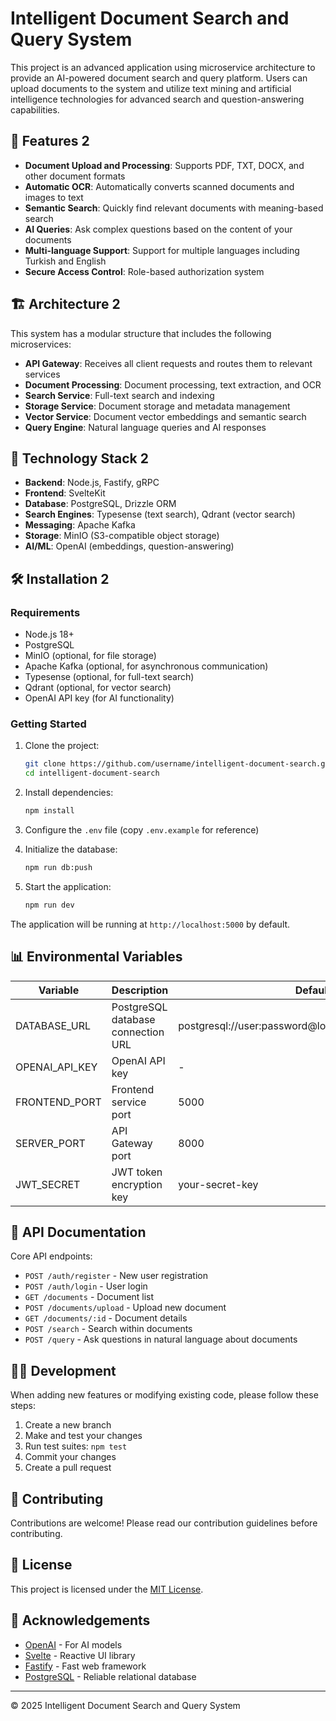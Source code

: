 # Intelligent Document Search and Query System

This project is an advanced application using microservice architecture to provide an AI-powered document search and query platform. Users can upload documents to the system and utilize text mining and artificial intelligence technologies for advanced search and question-answering capabilities.

## 🌟 Features 2

- **Document Upload and Processing**: Supports PDF, TXT, DOCX, and other document formats
- **Automatic OCR**: Automatically converts scanned documents and images to text
- **Semantic Search**: Quickly find relevant documents with meaning-based search
- **AI Queries**: Ask complex questions based on the content of your documents
- **Multi-language Support**: Support for multiple languages including Turkish and English
- **Secure Access Control**: Role-based authorization system

## 🏗️ Architecture 2

This system has a modular structure that includes the following microservices:

- **API Gateway**: Receives all client requests and routes them to relevant services
- **Document Processing**: Document processing, text extraction, and OCR
- **Search Service**: Full-text search and indexing
- **Storage Service**: Document storage and metadata management
- **Vector Service**: Document vector embeddings and semantic search
- **Query Engine**: Natural language queries and AI responses

## 🚀 Technology Stack 2

- **Backend**: Node.js, Fastify, gRPC
- **Frontend**: SvelteKit
- **Database**: PostgreSQL, Drizzle ORM
- **Search Engines**: Typesense (text search), Qdrant (vector search)
- **Messaging**: Apache Kafka
- **Storage**: MinIO (S3-compatible object storage)
- **AI/ML**: OpenAI (embeddings, question-answering)

## 🛠️ Installation 2

### Requirements

- Node.js 18+
- PostgreSQL
- MinIO (optional, for file storage)
- Apache Kafka (optional, for asynchronous communication)
- Typesense (optional, for full-text search)
- Qdrant (optional, for vector search)
- OpenAI API key (for AI functionality)

### Getting Started

1. Clone the project:
   ```bash
   git clone https://github.com/username/intelligent-document-search.git
   cd intelligent-document-search
   ```

2. Install dependencies:
   ```bash
   npm install
   ```

3. Configure the `.env` file (copy `.env.example` for reference)

4. Initialize the database:
   ```bash
   npm run db:push
   ```

5. Start the application:
   ```bash
   npm run dev
   ```

The application will be running at `http://localhost:5000` by default.

## 📊 Environmental Variables

| Variable | Description | Default |
|----------|-------------|---------|
| DATABASE_URL | PostgreSQL database connection URL | postgresql://user:password@localhost:5432/docusearch |
| OPENAI_API_KEY | OpenAI API key | - |
| FRONTEND_PORT | Frontend service port | 5000 |
| SERVER_PORT | API Gateway port | 8000 |
| JWT_SECRET | JWT token encryption key | your-secret-key |

## 📝 API Documentation

Core API endpoints:

- `POST /auth/register` - New user registration
- `POST /auth/login` - User login
- `GET /documents` - Document list
- `POST /documents/upload` - Upload new document
- `GET /documents/:id` - Document details
- `POST /search` - Search within documents
- `POST /query` - Ask questions in natural language about documents

## 👨‍💻 Development

When adding new features or modifying existing code, please follow these steps:

1. Create a new branch
2. Make and test your changes
3. Run test suites: `npm test`
4. Commit your changes
5. Create a pull request

## 🤝 Contributing

Contributions are welcome! Please read our contribution guidelines before contributing.

## 📜 License

This project is licensed under the [MIT License](LICENSE).

## 🙏 Acknowledgements

- [OpenAI](https://openai.com) - For AI models
- [Svelte](https://svelte.dev) - Reactive UI library
- [Fastify](https://fastify.io) - Fast web framework
- [PostgreSQL](https://postgresql.org) - Reliable relational database

---

© 2025 Intelligent Document Search and Query System
